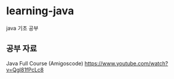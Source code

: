 # learning-java
java 기초 공부


## 공부 자료 
Java Full Course (Amigoscode) https://www.youtube.com/watch?v=Qgl81fPcLc8
